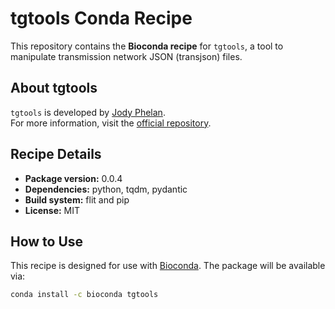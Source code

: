 # tgtools Conda Recipe

This repository contains the **Bioconda recipe** for `tgtools`, a tool to manipulate transmission network JSON (transjson) files.

## About tgtools

`tgtools` is developed by [Jody Phelan](https://github.com/jodyphelan/tgtools).  
For more information, visit the [official repository](https://github.com/jodyphelan/tgtools).

## Recipe Details

- **Package version:** 0.0.4  
- **Dependencies:** python, tqdm, pydantic  
- **Build system:** flit and pip  
- **License:** MIT

## How to Use

This recipe is designed for use with [Bioconda](https://bioconda.github.io/). The package will be available via:

```bash
conda install -c bioconda tgtools
